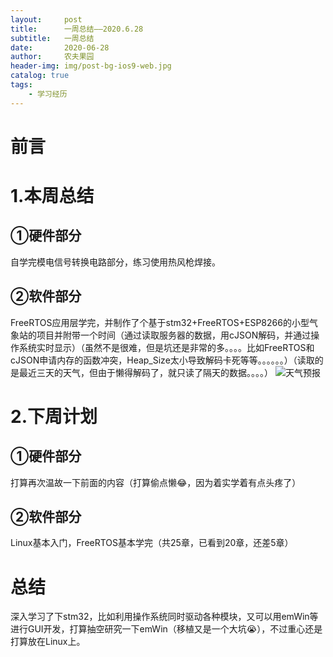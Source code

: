 ```yaml
---
layout:     post
title:      一周总结——2020.6.28
subtitle:   一周总结
date:       2020-06-28
author:     农夫果园
header-img: img/post-bg-ios9-web.jpg
catalog: true
tags:
    - 学习经历
---
```


# 前言

# 1.本周总结

## ①硬件部分

自学完模电信号转换电路部分，练习使用热风枪焊接。

## ②软件部分

FreeRTOS应用层学完，并制作了个基于stm32+FreeRTOS+ESP8266的小型气象站的项目并附带一个时间（通过读取服务器的数据，用cJSON解码，并通过操作系统实时显示）（虽然不是很难，但是坑还是非常的多。。。。比如FreeRTOS和cJSON申请内存的函数冲突，Heap_Size太小导致解码卡死等等。。。。。。）（读取的是最近三天的天气，但由于懒得解码了，就只读了隔天的数据。。。。）
![天气预报](https://img-blog.csdnimg.cn/20200628200620641.JPG?x-oss-process=image/watermark,type_ZmFuZ3poZW5naGVpdGk,shadow_10,text_aHR0cHM6Ly9ibG9nLmNzZG4ubmV0L25hbWVfbG9uZ21pbmc=,size_16,color_FFFFFF,t_70)

# 2.下周计划

## ①硬件部分

打算再次温故一下前面的内容（打算偷点懒😂，因为着实学着有点头疼了）

## ②软件部分

Linux基本入门，FreeRTOS基本学完（共25章，已看到20章，还差5章）

# 总结

深入学习了下stm32，比如利用操作系统同时驱动各种模块，又可以用emWin等进行GUI开发，打算抽空研究一下emWin（移植又是一个大坑😭），不过重心还是打算放在Linux上。